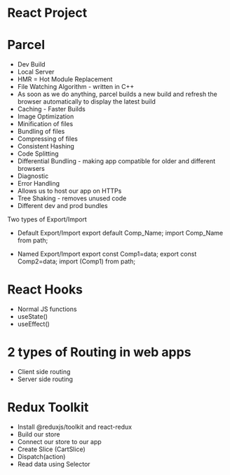 # React Project

# Parcel
- Dev Build
- Local Server
- HMR = Hot Module Replacement
- File Watching Algorithm - written in C++
- As soon as we do anything, parcel builds a new build and refresh the browser automatically to display the latest build
- Caching - Faster Builds
- Image Optimization
- Minification of files
- Bundling of files
- Compressing of files
- Consistent Hashing
- Code Splitting
- Differential Bundling - making app compatible for older and different browsers
- Diagnostic
- Error Handling
- Allows us to host our app on HTTPs 
- Tree Shaking - removes unused code
- Different dev and prod bundles



Two types of Export/Import
- Default Export/Import
export default Comp_Name;
import Comp_Name from path;

- Named Export/Import
export const Comp1=data;
export const Comp2=data;
import (Comp1) from path;

# React Hooks
- Normal JS functions
- useState()
- useEffect()

# 2 types of Routing in web apps
- Client side routing
- Server side routing

# Redux Toolkit
- Install @reduxjs/toolkit and react-redux
- Build our store
- Connect our store to our app
- Create Slice (CartSlice)
- Dispatch(action)
- Read data using Selector
